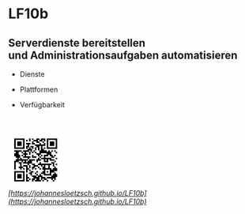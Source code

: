 # LF10b
## Serverdienste bereitstellen<br/> und Administrationsaufgaben automatisieren

* Dienste
* Plattformen

* Verfügbarkeit


<br/><br/>
![](https://github.com/johannesloetzsch/LF10b/blob/main/src/img/url.png?raw=true)<br/>
*[https://johannesloetzsch.github.io/LF10b](https://johannesloetzsch.github.io/LF10b)*
